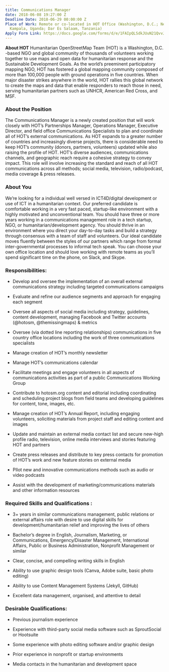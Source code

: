 ```yaml
---
title: Communications Manager
date: 2018-06-08 19:27:00 Z
Deadline Date: 2018-06-29 00:00:00 Z
Place of Work: Remote or co-located in HOT Office (Washington, D.C.; New York City;
  Kampala, Uganda; Dar Es Salaam, Tanzania)
Apply Form Link: https://docs.google.com/forms/d/e/1FAIpQLSdkJUuN21QvvJ1tlOzxHtmfICJy9EmPqRvNpVl_QMxSfWIy_g/viewform
---
```


**About HOT**
Humanitarian OpenStreetMap Team (HOT) is a Washington, D.C. -based NGO and global community of thousands of volunteers working together to use maps and open data for humanitarian response and the Sustainable Development Goals. As the world’s preeminent participatory mapping NGO, HOT has fostered a global mapping community composed of more than 100,000 people with ground operations in five countries. When major disaster strikes anywhere in the world, HOT rallies this global network to create the maps and data that enable responders to reach those in need, serving humanitarian partners such as UNHCR, American Red Cross, and MSF.

### About the Position

The Communications Manager is a newly created position that will work closely with HOT’s Partnerships Manager, Operations Manager, Executive Director, and field office Communications Specialists to plan and coordinate all of HOT’s external communications. As HOT expands to a greater number of countries and increasingly diverse projects, there is considerable need to keep HOT’s community (donors, partners, volunteers) updated while also raising the profile of HOT. HOT’s diverse audiences, communications channels, and geographic reach require a cohesive strategy to convey impact. This role will involve increasing the standard and reach of all HOT communications across all methods; social media, television, radio/podcast, media coverage & press releases.

### About You

We’re looking for a individual well versed in ICT4D/digital development or use of ICT in a humanitarian context. Our preferred candidate is comfortable working in a very fast paced, startup-like environment with a highly motivated and unconventional team. You should have three or more years working in a communications management role in a tech startup, NGO, or humanitarian/development agency. You should thrive in an environment where you direct your day-to-day tasks and build a strategy through consensus with a team of staff and volunteers. Our ideal candidate moves fluently between the styles of our partners which range from formal inter-governmental processes to informal tech speak. You can choose your own office location and should love working with remote teams as you’ll spend significant time on the phone, on Slack, and Skype.

### Responsibilities:

* Develop and oversee the implementation of an overall external communications strategy including targeted communications campaigns

* Evaluate and refine our audience segments and approach for engaging each segment

* Oversee all aspects of social media including strategy, guidelines, content development, managing Facebook and Twitter accounts (@hotosm, @themissingmaps) & metrics

* Oversee (via dotted line reporting relationships) communications in five country office locations including the work of three communications specialists

* Manage creation of HOT’s monthly newsletter

* Manage HOT’s communications calendar

* Facilitate meetings and engage volunteers in all aspects of communications activities as part of a public Communications Working Group

* Contribute to hotosm.org content and editorial including coordinating and scheduling project blogs from field teams and developing guidelines for content, tone, images, etc.

* Manage creation of HOT’s Annual Report, including engaging volunteers, soliciting materials from project staff and editing content and images

* Update and maintain an external media contact list and secure new-high profile radio, television, online media interviews and stories featuring HOT and partners

* Create press releases and distribute to key press contacts for promotion of HOT’s work and new feature stories on external media

* PIlot new and innovative communications methods such as audio or video podcasts

* Assist with the development of marketing/communications materials and other information resources

### Required Skills and Qualifications :

* 3\+ years in similar communications management, public relations or external affairs role with desire to use digital skills for development/humanitarian relief and improving the lives of others

* Bachelor’s degree in English, Journalism, Marketing, or Communications, Emergency/Disaster Management, International Affairs, Public or Business Administration, Nonprofit Management or similar

* Clear, concise, and compelling writing skills in English

* Ability to use graphic design tools (Canva, Adobe suite, basic photo editing)

* Ability to use Content Management Systems (Jekyll, GitHub)

* Excellent data management, organised, and attentive to detail

### Desirable Qualifications:

* Previous journalism experience

* Experience with third-party social media software such as SproutSocial or Hootsuite

* Some experience with photo editing software and/or graphic design

* Prior experience in nonprofit or startup environments

* Media contacts in the humanitarian and development space